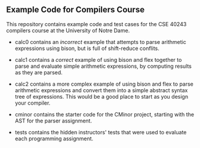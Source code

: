 Example Code for Compilers Course
---------------------------------

This repository contains example code and test cases
for the CSE 40243 compilers course at the University of Notre Dame.

- calc0 contains an *incorrect* example that attempts to
parse arithmetic expressions using bison, but is full
of shift-reduce conflits.

- calc1 contains a *correct* example of using bison and flex
together to parse and evaluate simple arithmetic expressions,
by computing results as they are parsed.

- calc2 contains a more complex example of using bison and
flex to parse arithmetic expressions and convert them into
a simple abstract syntax tree of expressions. This 
would be a good place to start as you design your compiler.

- cminor contains the starter code for the CMinor project,
starting with the AST for the parser assignment.

- tests contains the hidden instructors' tests that
were used to evaluate each programming assignment.

